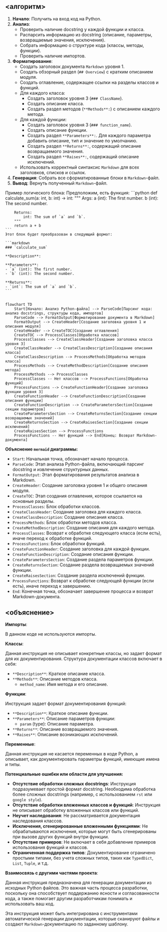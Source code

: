 ## <алгоритм>

1.  **Начало**: Получить на вход код на Python.
2.  **Анализ**: 
    *   Проверить наличие docstring у каждой функции и класса.
    *   Распарсить информацию из docstring (описание, параметры, возвращаемые значения, исключения).
    *   Собрать информацию о структуре кода (классы, методы, функции).
    *   Проверить наличие импортов.
3.  **Форматирование**:
    *   Создать заголовок документа `Markdown` уровня 1.
    *   Создать обзорный раздел (`## Overview`) с кратким описанием модуля.
    *   Создать оглавление, содержащее ссылки на разделы классов и функций.
    *   Для каждого класса:
        *   Создать заголовок уровня 3 (`### ClassName`).
        *   Создать описание класса.
        *   Создать раздел методов (`**Methods**:`) с описанием каждого метода.
    *   Для каждой функции:
        *   Создать заголовок уровня 3 (`### function_name`).
        *   Создать описание функции.
        *   Создать раздел `**Parameters**:`. Для каждого параметра добавить описание, тип и значение по умолчанию.
        *   Создать раздел `**Returns**:`, содержащий описание возвращаемого значения.
        *   Создать раздел `**Raises**:`, содержащий описание исключений.
    *   Использовать корректный синтаксис `Markdown` для всех заголовков, списков и ссылок.
4.  **Генерация**: Собрать все сформатированные блоки в `Markdown`-файл.
5.  **Вывод**: Вернуть полученный `Markdown`-файл.

Пример логического блока:
    Предположим, есть функция:
    ```python
    def calculate_sum(a: int, b: int) -> int:
        """
        Args:
            a (int): The first number.
            b (int): The second number.

        Returns:
            int: The sum of `a` and `b`.
        """
        return a + b
    ```
    Этот блок будет преобразован в следующий формат:

    ```markdown
    ### `calculate_sum`

    **Description**: 
    
    **Parameters**:
    - `a` (int): The first number.
    - `b` (int): The second number.

    **Returns**:
    - `int`: The sum of `a` and `b`.
    ```

## <mermaid>

```mermaid
flowchart TD
    Start[Начало: Анализ Python-файла] --> ParseCode[Парсинг кода: анализ docstrings, структуры кода, импортов]
    ParseCode --> FormatOutput[Форматирование документа в Markdown]
    FormatOutput --> CreateHeader[Создание заголовка уровня 1 и описания модуля]
    CreateHeader --> CreateTOC[Создание оглавления]
    CreateTOC --> ProcessClasses[Обработка классов]
    ProcessClasses --> CreateClassHeader[Создание заголовка класса уровня 3]
    CreateClassHeader --> CreateClassDescription[Создание описания класса]
    CreateClassDescription --> ProcessMethods[Обработка методов класса]
    ProcessMethods --> CreateMethodDescription[Создание описания метода]
    ProcessMethods --> ProcessClasses
    ProcessClasses -- Нет классов --> ProcessFunctions[Обработка функций]
    ProcessFunctions --> CreateFunctionHeader[Создание заголовка функции уровня 3]
    CreateFunctionHeader --> CreateFunctionDescription[Создание описания функции]
    CreateFunctionDescription --> CreateParametersSection[Создание секции параметров]
    CreateParametersSection --> CreateReturnsSection[Создание секции возвращаемых значений]
    CreateReturnsSection --> CreateRaisesSection[Создание секции исключений]
    CreateRaisesSection --> ProcessFunctions
    ProcessFunctions -- Нет функций --> End[Конец: Возврат Markdown-документа]

```

**Объяснение `mermaid` диаграммы:**

*   `Start`: Начальная точка, обозначает начало процесса.
*   `ParseCode`: Этап анализа Python-файла, включающий парсинг docstring и извлечение структурных данных.
*   `FormatOutput`: Этап форматирования результатов анализа в Markdown.
*   `CreateHeader`: Создание заголовка уровня 1 и общего описания модуля.
*   `CreateTOC`: Этап создания оглавления, которое ссылается на основные разделы.
*   `ProcessClasses`: Блок обработки классов.
*   `CreateClassHeader`: Создание заголовка для каждого класса.
*   `CreateClassDescription`: Создание описания класса.
*   `ProcessMethods`: Блок обработки методов класса.
*    `CreateMethodDescription`: Создание описания для каждого метода.
*   `ProcessClasses`: Возврат к обработке следующего класса (если есть), иначе переход к обработке функций.
*   `ProcessFunctions`: Блок обработки функций.
*   `CreateFunctionHeader`: Создание заголовка для каждой функции.
*   `CreateFunctionDescription`: Создание описания функции.
*   `CreateParametersSection`: Создание раздела параметров функции.
*   `CreateReturnsSection`: Создание раздела возвращаемых значений функции.
*   `CreateRaisesSection`: Создание раздела исключений функции.
*   `ProcessFunctions`: Возврат к обработке следующей функции (если есть), иначе переход к завершению.
*   `End`: Конечная точка, обозначает завершение процесса и возврат Markdown-документа.

## <объяснение>

**Импорты**:

В данном коде не используются импорты.

**Классы**:

Данная инструкция не описывает конкретные классы, но задает формат для их документирования. Структура документации классов включает в себя:

*   `**Description**`: Краткое описание класса.
*   `**Methods**`: Описание методов класса.
    *   `method_name`: Имя метода и его описание.

**Функции**:

Инструкция задает формат документирования функций:

*   `**Description**`: Краткое описание функции.
*   `**Parameters**`: Описание параметров функции:
    *   `param` (type): Описание параметра.
*   `**Returns**`: Описание возвращаемого значения.
*   `**Raises**`: Описание возникающих исключений.

**Переменные**:

Данная инструкция не касается переменных в коде Python, а описывает, как документировать параметры функций, имеющие имена и типы.

**Потенциальные ошибки или области для улучшения:**

*   **Отсутствие обработки сложных docstrings**: Инструкция подразумевает простой формат docstring. Необходима обработка более сложных docstrings (например, с использованием `rst` или `google style`).
*   **Отсутствие обработки вложенных классов и функций**: Инструкция не описывает обработку вложенных классов или функций.
*   **Неучет наследования**: Не рассматривается документация наследования классов.
*   **Исключения, сгенерированные вложенными функциями**: Не обрабатываются исключения, которые могут быть сгенерированы при вызове других функций внутри функции.
*   **Отсутствие примеров**: Не включает в себя добавление примеров использования функций и классов.
*   **Ограниченная поддержка типов**: Документирование ограничено простыми типами, без учета сложных типов, таких как `TypedDict`, `List`, `Tuple`, и т.д.

**Взаимосвязь с другими частями проекта**:

Данная инструкция предназначена для генерации документации из исходных Python файлов. Это важная часть процесса разработки, поскольку она способствует поддержанию ясности и согласованности кода, а также помогает другим разработчикам понимать и использовать ваш код.

Эта инструкция может быть интегрирована с инструментами автоматической генерации документации, которые сканируют файлы и создают `Markdown`-документацию по заданному шаблону.